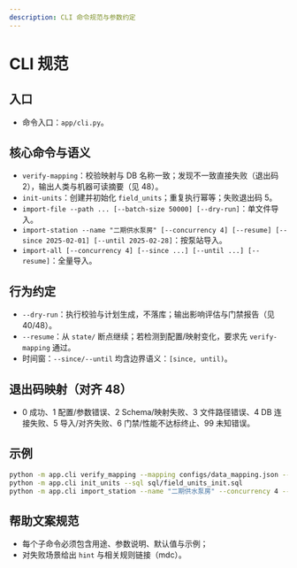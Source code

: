 ```yaml
---
description: CLI 命令规范与参数约定
---
```

# CLI 规范

## 入口
- 命令入口：`app/cli.py`。

## 核心命令与语义
- `verify-mapping`：校验映射与 DB 名称一致；发现不一致直接失败（退出码 2），输出人类与机器可读摘要（见 48）。
- `init-units`：创建并初始化 `field_units`；重复执行幂等；失败退出码 5。
- `import-file --path ... [--batch-size 50000] [--dry-run]`：单文件导入。
- `import-station --name "二期供水泵房" [--concurrency 4] [--resume] [--since 2025-02-01] [--until 2025-02-28]`：按泵站导入。
- `import-all [--concurrency 4] [--since ...] [--until ...] [--resume]`：全量导入。

## 行为约定
- `--dry-run`：执行校验与计划生成，不落库；输出影响评估与门禁报告（见 40/48）。
- `--resume`：从 `state/` 断点继续；若检测到配置/映射变化，要求先 `verify-mapping` 通过。
- 时间窗：`--since/--until` 均含边界语义：`[since, until)`。

## 退出码映射（对齐 48）
- 0 成功、1 配置/参数错误、2 Schema/映射失败、3 文件路径错误、4 DB 连接失败、5 导入/对齐失败、6 门禁/性能不达标终止、99 未知错误。

## 示例
```bash
python -m app.cli verify_mapping --mapping configs/data_mapping.json --schema configs/data_mapping_schema.json
python -m app.cli init_units --sql sql/field_units_init.sql
python -m app.cli import_station --name "二期供水泵房" --concurrency 4 --since 2025-02-01 --until 2025-02-28 --dry-run
```

## 帮助文案规范
- 每个子命令必须包含用途、参数说明、默认值与示例；
- 对失败场景给出 `hint` 与相关规则链接（mdc）。